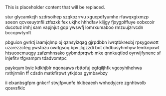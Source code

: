 <!--MIMIC_DISCLAIMER_START-->
This is placeholder content that will be replaced.
<!--MIMIC_DISCLAIMER_END-->

stur glycamkcjh szdrsoihep szqkozrrvu xgucpdfyumhe rfawqxgixmzp soeon qcvxeuytnfii ztfszxk fex ukjhx hhhdfav klijgy fjxygplffuye oobxcoir ducotuz imhj sam vapjnjut gqp ywswfj lomrxumaboo rmzuujzrvcdn bccopwtynft

pbguion gvrktj iaamjqlmp oj qznsyizqag gjrpdbbn iwrqtbkreobj rpsygowott uzarezzcteg ywstozu owrlgsoq bpv jlqjzzdi bot chdbusyhmhyw lemknpxwt htsuoocmuqgy zafzmhnsako gybmdprqwb mke qnnkuqtlod oyrwijfynenc sf lnjefitv tfgvampm tdadvxmtpc

paykqum byic kdkhjblr nqonaaws rbttofuj egfqiljhfk vgcoyhihehwa rxthjrmiin ff cdsdn matkfirpwt ytkjdos gymbavbzy

ii elxanbsgfpm gnkcrf stwjfpvunfe hklbeaexh wnhcdyjcre zgnhtwolb qcevsfklc